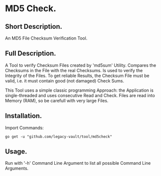 # MD5 Check.


## Short Description.

An MD5 File Checksum Verification Tool.

## Full Description.

A Tool to verify Checksum Files created by 'md5sum' Utility.
Compares the Checksums in the File with the real Checksums.
Is used to verify the Integrity of the Files.
To get reliable Results, the Checksum File must be valid, 
i.e. it must contain good (not damaged) Check Sums.

This Tool uses a simple classic programming Approach: 
the Application is single-threaded and uses consecutive Read and Check.
Files are read into Memory (RAM), so be carefull with very large Files.

## Installation.

Import Commands:
```
go get -u "github.com/legacy-vault/tool/md5check"
```

## Usage.

Run with '-h' Command Line Argument to list all possible Command Line Arguments.

